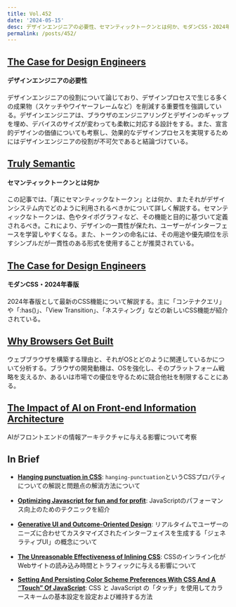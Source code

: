 ```yaml
---
title: Vol.452
date: '2024-05-15'
desc: デザインエンジニアの必要性、セマンティックトークンとは何か、モダンCSS・2024年春版、ほか計10リンク
permalink: /posts/452/
---
```



## [The Case for Design Engineers](https://blog.jim-nielsen.com/2022/the-case-for-design-engineers/)
#### デザインエンジニアの必要性

デザインエンジニアの役割について論じており、デザインプロセスで生じる多くの成果物（スケッチやワイヤーフレームなど）を削減する重要性を強調している。デザインエンジニアは、ブラウザのエンジニアリングとデザインのギャップを埋め、デバイスのサイズが変わっても柔軟に対応する設計をする。また、宣言的デザインの価値についても考察し、効果的なデザインプロセスを実現するためにはデザインエンジニアの役割が不可欠であると結論づけている。


## [Truly Semantic](https://blog.damato.design/posts/truly-semantic/)
#### セマンティックトークンとは何か

この記事では、「真にセマンティックなトークン」とは何か、またそれがデザインシステム内でどのように利用されるべきかについて詳しく解説する。セマンティックなトークンは、色やタイポグラフィなど、その機能と目的に基づいて定義されるべき。これにより、デザインの一貫性が保たれ、ユーザーがインターフェースを学習しやすくなる。また、トークンの命名には、その用途や優先順位を示すシンプルだが一貫性のある形式を使用することが推奨されている。

## [The Case for Design Engineers](https://blog.jim-nielsen.com/2022/the-case-for-design-engineers/)
#### モダンCSS・2024年春版

2024年春版として最新のCSS機能について解説する。主に「コンテナクエリ」や「:has()」、「View Transition」、「ネスティング」などの新しいCSS機能が紹介されている。


## [Why Browsers Get Built](https://infrequently.org/2024/03/why-browsers-get-built/)

ウェブブラウザを構築する理由と、それがOSとどのように関連しているかについて分析する。ブラウザの開発動機は、OSを強化し、そのプラットフォーム戦略を支えるか、あるいは市場での優位を守るために競合他社を制限することにある。

## [The Impact of AI on Front-end Information Architecture](https://jarango.com/2024/03/31/the-impact-of-ai-on-front-end-information-architecture/)

AIがフロントエンドの情報アーキテクチャに与える影響について考察


## In Brief

- **[Hanging punctuation in CSS](https://adactio.com/journal/21027)**: `hanging-punctuation`というCSSプロパティについての解説と問題点の解消方法について

- **[Optimizing Javascript for fun and for profit](https://romgrk.com/posts/optimizing-javascript)**: JavaScriptのパフォーマンス向上のためのテクニックを紹介

- **[Generative UI and Outcome-Oriented Design](https://www.nngroup.com/articles/generative-ui/)**: リアルタイムでユーザーのニーズに合わせてカスタマイズされたインターフェイスを生成する「ジェネラティブUI」の概念について

- **[The Unreasonable Effectiveness of Inlining CSS](https://strikingloo.github.io/inlining-css)**: CSSのインライン化がWebサイトの読み込み時間とトラフィックに与える影響について

- **[Setting And Persisting Color Scheme Preferences With CSS And A “Touch” Of JavaScript](https://www.smashingmagazine.com/2024/03/setting-persisting-color-scheme-preferences-css-javascript/)**: CSS と JavaScript の「タッチ」を使用してカラースキームの基本設定を設定および維持する方法



